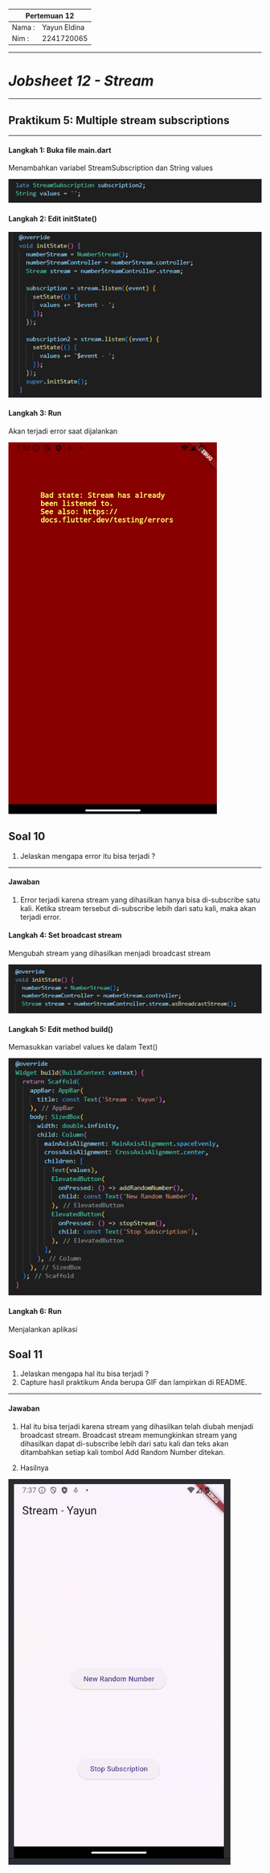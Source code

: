 <table>
    <thead>
        <th style="text-align: center;" colspan="2">Pertemuan 12</th>
    </thead>
    <tbody>
        <tr>
            <td>Nama :</td>
            <td>Yayun Eldina</td>
        </tr>
        <tr>
            <td>Nim :</td>
            <td>2241720065</td>
        </tr>
    </tbody>
</table>

**********
# *Jobsheet 12 - Stream*
***********

## **Praktikum 5: Multiple stream subscriptions**

-----

#### **Langkah 1: Buka file main.dart**
Menambahkan variabel StreamSubscription dan String values

<img src="img/p5.1.png">

#### **Langkah 2: Edit initState()**

<img src="img/p5.2.png">

#### **Langkah 3: Run**
Akan terjadi error saat dijalankan

<img src="img/p5.3.png">

## **Soal 10**
1. Jelaskan mengapa error itu bisa terjadi ?
-----
#### **Jawaban**
1. Error terjadi karena stream yang dihasilkan hanya bisa di-subscribe satu kali. Ketika stream tersebut di-subscribe lebih dari satu kali, maka akan terjadi error.

#### **Langkah 4: Set broadcast stream**
Mengubah stream yang dihasilkan menjadi broadcast stream

<img src="img/p5.4.png">

#### **Langkah 5: Edit method build()**
Memasukkan variabel values ke dalam Text()

<img src="img/p5.5.png">

#### **Langkah 6: Run**
Menjalankan aplikasi

## **Soal 11**
1. Jelaskan mengapa hal itu bisa terjadi ?
2. Capture hasil praktikum Anda berupa GIF dan lampirkan di README.
-----
#### **Jawaban**
1. Hal itu bisa terjadi karena stream yang dihasilkan telah diubah menjadi broadcast stream. Broadcast stream memungkinkan stream yang dihasilkan dapat di-subscribe lebih dari satu kali dan teks akan ditambahkan setiap kali tombol Add Random Number ditekan.

2. Hasilnya

<img src="img/p5.hasil.gif">


